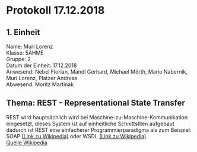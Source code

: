 # Protokoll 17.12.2018

## 1. Einheit
Name: Muri Lorenz <br>
Klasse: 5AHME <br>
Gruppe: 2 <br>
Datum der Einheit: 17.12.2018 <br> 
Anwesend: Nebel Florian, Mandl Gerhard, Michael Mörth, Mario Nabernik, Muri Lorenz, Platzer Andreas <br>
Abwesend: Moritz Martinak <br>

## Thema: REST - Representational State Transfer
REST wird hauptsächlich wird bei Maschine-zu-Maschine-Kommunikation eingesetzt, dieses System ist auf einheitliche Schnittstllen aufgebaut dadurch ist REST eine einfacherer Programmierparadigma als zum Beispiel: SOAP [(Link zu Wikipedia)](https://de.wikipedia.org/wiki/SOAP) oder WSDL [(Link zu Wikipedia)](https://de.wikipedia.org/wiki/Web_Services_Description_Language). <br>
[Quelle Wikipedia](https://de.wikipedia.org/wiki/Representational_State_Transfer) <br>

